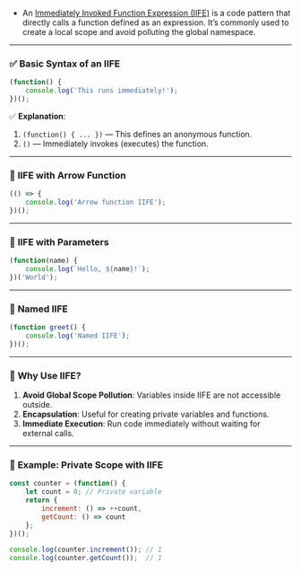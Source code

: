 - An [Immediately Invoked Function Expression (IIFE)](https://developer.mozilla.org/en-US/docs/Glossary/IIFE) is a code pattern that directly calls a function defined as an expression. It’s commonly used to create a local scope and avoid polluting the global namespace.

---

### ✅ **Basic Syntax of an IIFE**

```javascript
(function() {
    console.log('This runs immediately!');
})();
```

✅ **Explanation**:

1. `(function() { ... })` — This defines an anonymous function.
2. `()` — Immediately invokes (executes) the function.

---

### 📌 **IIFE with Arrow Function**

```javascript
(() => {
    console.log('Arrow function IIFE');
})();
```

---

### 📌 **IIFE with Parameters**

```javascript
(function(name) {
    console.log(`Hello, ${name}!`);
})('World');
```

---

### 📌 **Named IIFE**

```javascript
(function greet() {
    console.log('Named IIFE');
})();
```

---

### 📌 **Why Use IIFE?**

1. **Avoid Global Scope Pollution**: Variables inside IIFE are not accessible outside.
2. **Encapsulation**: Useful for creating private variables and functions.
3. **Immediate Execution**: Run code immediately without waiting for external calls.

---

### 📌 **Example: Private Scope with IIFE**

```javascript
const counter = (function() {
    let count = 0; // Private variable
    return {
        increment: () => ++count,
        getCount: () => count
    };
})();

console.log(counter.increment()); // 1
console.log(counter.getCount());  // 1
```